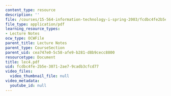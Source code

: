 ```yaml
---
content_type: resource
description: ''
file: /courses/15-564-information-technology-i-spring-2003/fcdbc4fe2b5e30712ae79cadb3cfcd77_lec4.pdf
file_type: application/pdf
learning_resource_types:
- Lecture Notes
ocw_type: OCWFile
parent_title: Lecture Notes
parent_type: CourseSection
parent_uid: cea747e0-5c58-afe9-b281-d8b9cecc8800
resourcetype: Document
title: lec4.pdf
uid: fcdbc4fe-2b5e-3071-2ae7-9cadb3cfcd77
video_files:
  video_thumbnail_file: null
video_metadata:
  youtube_id: null
---
```

